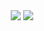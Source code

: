 <p align="center">
  <img align="center" src="https://github-readme-stats.vercel.app/api?username=rodrigomelo9&show_icons=true&icon_color=blue&hide_border=true"/>
  <img align="center" src="https://github-readme-stats.vercel.app/api/top-langs/?username=rodrigomelo9&layout=compact&hide_border=true"/>
</p>
